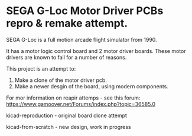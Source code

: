 # SEGA G-Loc Motor Driver PCBs repro & remake attempt.

SEGA G-Loc is a full motion arcade flight simulator from 1990.

It has a motor logic control board and 2 motor driver boards.
These motor drivers are known to fail for a number of reasons.

This project is an attempt to:

1. Make a clone of the motor driver pcb.
2. Make a newer desgin of the board, using modern components.

For mor information on reapir attemps - see this forum:
https://www.gamoover.net/Forums/index.php?topic=36585.0

kicad-reproduction - original board clone attempt

kicad-from-scratch - new design, work in progress
